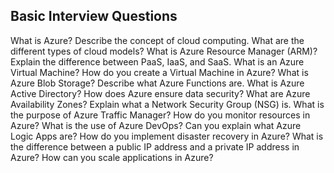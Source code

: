 ## **Basic Interview Questions**

What is Azure?
Describe the concept of cloud computing.
What are the different types of cloud models?
What is Azure Resource Manager (ARM)?
Explain the difference between PaaS, IaaS, and SaaS.
What is an Azure Virtual Machine?
How do you create a Virtual Machine in Azure?
What is Azure Blob Storage?
Describe what Azure Functions are.
What is Azure Active Directory?
How does Azure ensure data security?
What are Azure Availability Zones?
Explain what a Network Security Group (NSG) is.
What is the purpose of Azure Traffic Manager?
How do you monitor resources in Azure?
What is the use of Azure DevOps?
Can you explain what Azure Logic Apps are?
How do you implement disaster recovery in Azure?
What is the difference between a public IP address and a private IP address in Azure?
How can you scale applications in Azure?